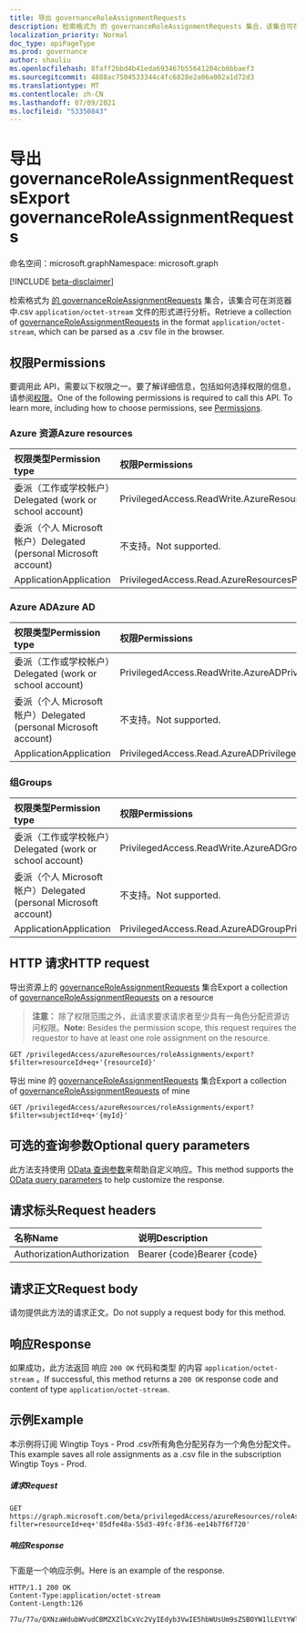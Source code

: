 ```yaml
---
title: 导出 governanceRoleAssignmentRequests
description: 检索格式为 的 governanceRoleAssignmentRequests 集合，该集合可在浏览器中.csv `application/octet-stream` 文件的形式进行分析。
localization_priority: Normal
doc_type: apiPageType
ms.prod: governance
author: shauliu
ms.openlocfilehash: 8faff2bbd4b41eda693467b55641204cb6bbaef3
ms.sourcegitcommit: 4888ac7504533344c4fc6828e2a06a002a1d72d3
ms.translationtype: MT
ms.contentlocale: zh-CN
ms.lasthandoff: 07/09/2021
ms.locfileid: "53350843"
---
```

# <a name="export-governanceroleassignmentrequests"></a><span data-ttu-id="3485c-103">导出 governanceRoleAssignmentRequests</span><span class="sxs-lookup"><span data-stu-id="3485c-103">Export governanceRoleAssignmentRequests</span></span>

<span data-ttu-id="3485c-104">命名空间：microsoft.graph</span><span class="sxs-lookup"><span data-stu-id="3485c-104">Namespace: microsoft.graph</span></span>

[!INCLUDE [beta-disclaimer](../../includes/beta-disclaimer.md)]

<span data-ttu-id="3485c-105">检索格式为 [的 governanceRoleAssignmentRequests](../resources/governanceroleassignmentrequest.md) 集合，该集合可在浏览器中.csv `application/octet-stream` 文件的形式进行分析。</span><span class="sxs-lookup"><span data-stu-id="3485c-105">Retrieve a collection of [governanceRoleAssignmentRequests](../resources/governanceroleassignmentrequest.md) in the format `application/octet-stream`, which can be parsed as a .csv file in the browser.</span></span>

## <a name="permissions"></a><span data-ttu-id="3485c-106">权限</span><span class="sxs-lookup"><span data-stu-id="3485c-106">Permissions</span></span>
<span data-ttu-id="3485c-p101">要调用此 API，需要以下权限之一。要了解详细信息，包括如何选择权限的信息，请参阅[权限](/graph/permissions-reference#privileged-access-permissions)。</span><span class="sxs-lookup"><span data-stu-id="3485c-p101">One of the following permissions is required to call this API. To learn more, including how to choose permissions, see [Permissions](/graph/permissions-reference#privileged-access-permissions).</span></span>

### <a name="azure-resources"></a><span data-ttu-id="3485c-109">Azure 资源</span><span class="sxs-lookup"><span data-stu-id="3485c-109">Azure resources</span></span>

| <span data-ttu-id="3485c-110">权限类型</span><span class="sxs-lookup"><span data-stu-id="3485c-110">Permission type</span></span> | <span data-ttu-id="3485c-111">权限</span><span class="sxs-lookup"><span data-stu-id="3485c-111">Permissions</span></span> |
|:--------------- |:----------- |
| <span data-ttu-id="3485c-112">委派（工作或学校帐户）</span><span class="sxs-lookup"><span data-stu-id="3485c-112">Delegated (work or school account)</span></span> | <span data-ttu-id="3485c-113">PrivilegedAccess.ReadWrite.AzureResources</span><span class="sxs-lookup"><span data-stu-id="3485c-113">PrivilegedAccess.ReadWrite.AzureResources</span></span> |
| <span data-ttu-id="3485c-114">委派（个人 Microsoft 帐户）</span><span class="sxs-lookup"><span data-stu-id="3485c-114">Delegated (personal Microsoft account)</span></span> | <span data-ttu-id="3485c-115">不支持。</span><span class="sxs-lookup"><span data-stu-id="3485c-115">Not supported.</span></span> |
| <span data-ttu-id="3485c-116">Application</span><span class="sxs-lookup"><span data-stu-id="3485c-116">Application</span></span> | <span data-ttu-id="3485c-117">PrivilegedAccess.Read.AzureResources</span><span class="sxs-lookup"><span data-stu-id="3485c-117">PrivilegedAccess.Read.AzureResources</span></span> |

### <a name="azure-ad"></a><span data-ttu-id="3485c-118">Azure AD</span><span class="sxs-lookup"><span data-stu-id="3485c-118">Azure AD</span></span>

| <span data-ttu-id="3485c-119">权限类型</span><span class="sxs-lookup"><span data-stu-id="3485c-119">Permission type</span></span> | <span data-ttu-id="3485c-120">权限</span><span class="sxs-lookup"><span data-stu-id="3485c-120">Permissions</span></span> |
|:--------------- |:----------- |
| <span data-ttu-id="3485c-121">委派（工作或学校帐户）</span><span class="sxs-lookup"><span data-stu-id="3485c-121">Delegated (work or school account)</span></span> | <span data-ttu-id="3485c-122">PrivilegedAccess.ReadWrite.AzureAD</span><span class="sxs-lookup"><span data-stu-id="3485c-122">PrivilegedAccess.ReadWrite.AzureAD</span></span> |
| <span data-ttu-id="3485c-123">委派（个人 Microsoft 帐户）</span><span class="sxs-lookup"><span data-stu-id="3485c-123">Delegated (personal Microsoft account)</span></span> | <span data-ttu-id="3485c-124">不支持。</span><span class="sxs-lookup"><span data-stu-id="3485c-124">Not supported.</span></span> |
| <span data-ttu-id="3485c-125">Application</span><span class="sxs-lookup"><span data-stu-id="3485c-125">Application</span></span> | <span data-ttu-id="3485c-126">PrivilegedAccess.Read.AzureAD</span><span class="sxs-lookup"><span data-stu-id="3485c-126">PrivilegedAccess.Read.AzureAD</span></span> |

### <a name="groups"></a><span data-ttu-id="3485c-127">组</span><span class="sxs-lookup"><span data-stu-id="3485c-127">Groups</span></span>

|<span data-ttu-id="3485c-128">权限类型</span><span class="sxs-lookup"><span data-stu-id="3485c-128">Permission type</span></span> | <span data-ttu-id="3485c-129">权限</span><span class="sxs-lookup"><span data-stu-id="3485c-129">Permissions</span></span> |
|:-------------- |:----------- |
| <span data-ttu-id="3485c-130">委派（工作或学校帐户）</span><span class="sxs-lookup"><span data-stu-id="3485c-130">Delegated (work or school account)</span></span> | <span data-ttu-id="3485c-131">PrivilegedAccess.ReadWrite.AzureADGroup</span><span class="sxs-lookup"><span data-stu-id="3485c-131">PrivilegedAccess.ReadWrite.AzureADGroup</span></span> |
| <span data-ttu-id="3485c-132">委派（个人 Microsoft 帐户）</span><span class="sxs-lookup"><span data-stu-id="3485c-132">Delegated (personal Microsoft account)</span></span> | <span data-ttu-id="3485c-133">不支持。</span><span class="sxs-lookup"><span data-stu-id="3485c-133">Not supported.</span></span> |
| <span data-ttu-id="3485c-134">Application</span><span class="sxs-lookup"><span data-stu-id="3485c-134">Application</span></span> | <span data-ttu-id="3485c-135">PrivilegedAccess.Read.AzureADGroup</span><span class="sxs-lookup"><span data-stu-id="3485c-135">PrivilegedAccess.Read.AzureADGroup</span></span> |


## <a name="http-request"></a><span data-ttu-id="3485c-136">HTTP 请求</span><span class="sxs-lookup"><span data-stu-id="3485c-136">HTTP request</span></span>
<!-- { "blockType": "ignored" } -->
<span data-ttu-id="3485c-137">导出资源上的 [governanceRoleAssignmentRequests](../resources/governanceroleassignmentrequest.md) 集合</span><span class="sxs-lookup"><span data-stu-id="3485c-137">Export a collection of [governanceRoleAssignmentRequests](../resources/governanceroleassignmentrequest.md) on a resource</span></span>
    
><span data-ttu-id="3485c-138">**注意：** 除了权限范围之外，此请求要求请求者至少具有一角色分配资源访问权限。</span><span class="sxs-lookup"><span data-stu-id="3485c-138">**Note:** Besides the permission scope, this request requires the requestor to have at least one role assignment on the resource.</span></span> 
    
```http
GET /privilegedAccess/azureResources/roleAssignments/export?$filter=resourceId+eq+'{resourceId}'
```

<span data-ttu-id="3485c-139">导出 mine 的 [governanceRoleAssignmentRequests](../resources/governanceroleassignmentrequest.md) 集合</span><span class="sxs-lookup"><span data-stu-id="3485c-139">Export a collection of [governanceRoleAssignmentRequests](../resources/governanceroleassignmentrequest.md) of mine</span></span>
```http
GET /privilegedAccess/azureResources/roleAssignments/export?$filter=subjectId+eq+'{myId}'
```
## <a name="optional-query-parameters"></a><span data-ttu-id="3485c-140">可选的查询参数</span><span class="sxs-lookup"><span data-stu-id="3485c-140">Optional query parameters</span></span>
<span data-ttu-id="3485c-141">此方法支持使用 [OData 查询参数](/graph/query-parameters)来帮助自定义响应。</span><span class="sxs-lookup"><span data-stu-id="3485c-141">This method supports the [OData query parameters](/graph/query-parameters) to help customize the response.</span></span>

## <a name="request-headers"></a><span data-ttu-id="3485c-142">请求标头</span><span class="sxs-lookup"><span data-stu-id="3485c-142">Request headers</span></span>
| <span data-ttu-id="3485c-143">名称</span><span class="sxs-lookup"><span data-stu-id="3485c-143">Name</span></span>      |<span data-ttu-id="3485c-144">说明</span><span class="sxs-lookup"><span data-stu-id="3485c-144">Description</span></span>|
|:----------|:----------|
| <span data-ttu-id="3485c-145">Authorization</span><span class="sxs-lookup"><span data-stu-id="3485c-145">Authorization</span></span>  | <span data-ttu-id="3485c-146">Bearer {code}</span><span class="sxs-lookup"><span data-stu-id="3485c-146">Bearer {code}</span></span>|

## <a name="request-body"></a><span data-ttu-id="3485c-147">请求正文</span><span class="sxs-lookup"><span data-stu-id="3485c-147">Request body</span></span>
<span data-ttu-id="3485c-148">请勿提供此方法的请求正文。</span><span class="sxs-lookup"><span data-stu-id="3485c-148">Do not supply a request body for this method.</span></span>

## <a name="response"></a><span data-ttu-id="3485c-149">响应</span><span class="sxs-lookup"><span data-stu-id="3485c-149">Response</span></span>
<span data-ttu-id="3485c-150">如果成功，此方法返回 响应 `200 OK` 代码和类型 的内容 `application/octet-stream` 。</span><span class="sxs-lookup"><span data-stu-id="3485c-150">If successful, this method returns a `200 OK` response code and content of type `application/octet-stream`.</span></span>

## <a name="example"></a><span data-ttu-id="3485c-151">示例</span><span class="sxs-lookup"><span data-stu-id="3485c-151">Example</span></span>
<span data-ttu-id="3485c-152">本示例将订阅 Wingtip Toys - Prod .csv所有角色分配另存为一个角色分配文件。</span><span class="sxs-lookup"><span data-stu-id="3485c-152">This example saves all role assignments as a .csv file in the subscription Wingtip Toys - Prod.</span></span> 

##### <a name="request"></a><span data-ttu-id="3485c-153">请求</span><span class="sxs-lookup"><span data-stu-id="3485c-153">Request</span></span>
```http
GET https://graph.microsoft.com/beta/privilegedAccess/azureResources/roleAssignments/export?filter=resourceId+eq+'85dfe48a-55d3-49fc-8f36-ee14b7f6f720'
```
##### <a name="response"></a><span data-ttu-id="3485c-154">响应</span><span class="sxs-lookup"><span data-stu-id="3485c-154">Response</span></span>
<span data-ttu-id="3485c-155">下面是一个响应示例。</span><span class="sxs-lookup"><span data-stu-id="3485c-155">Here is an example of the response.</span></span> 
```http
HTTP/1.1 200 OK
Content-Type:application/octet-stream
Content-Length:126

77u/77u/QXNzaWdubWVudCBMZXZlbCxVc2VyIEdyb3VwIE5hbWUsUm9sZSBOYW1lLEVtYWlsLEFzc2lnbm1lbnQgVHlwZSxBc3NpZ25tZW43IFN0YXJ0IFRpbWUgKFVUQyksQXNzaWdubWVudCBFbmQgVGltZdAoVVRDKQ0K

```

<!-- uuid: 8fcb5dbc-d5aa-4681-8e31-b001d5168d79
2015-10-25 14:57:30 UTC -->
<!--
{
  "type": "#page.annotation",
  "description": "Export governanceRoleAssignmentRequests",
  "keywords": "",
  "section": "documentation",
  "tocPath": "",
  "suppressions": []
}
-->


